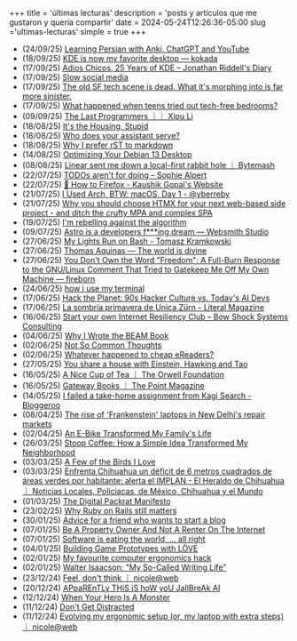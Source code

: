 +++
title = 'últimas lecturas'
description = 'posts y artículos que me gustaron y quería compartir'
date = 2024-05-24T12:26:36-05:00
slug ='ultimas-lecturas'
simple = true
+++

- (24/09/25) [Learning Persian with Anki, ChatGPT and YouTube](https://cjauvin.github.io/posts/learning-persian/)
- (18/09/25) [KDE is now my favorite desktop — kokada](https://kokada.dev/blog/kde-is-now-my-favorite-desktop/)
- (17/09/25) [Adios Chicos, 25 Years of KDE – Jonathan Riddell's Diary](https://jriddell.org/2025/09/14/adios-chicos-25-years-of-kde/)
- (17/09/25) [Slow social media](https://herman.bearblog.dev/slow-social-media/)
- (17/09/25) [The old SF tech scene is dead. What it's morphing into is far more sinister.](https://www.sfgate.com/tech/article/bay-area-tech-scene-dorky-now-terrifying-21042943.php)
- (17/09/25) [What happened when teens tried out tech-free bedrooms?](https://www.bbc.com/news/articles/c1lelqg0jy3o)
- (09/09/25) [The Last Programmers ｜｜ Xipu Li](https://www.xipu.li/posts/the-last-programmers)
- (18/08/25) [It's the Housing, Stupid](https://ofdollarsanddata.com/its-the-housing-stupid/)
- (18/08/25) [Who does your assistant serve?](https://xeiaso.net/blog/2025/who-assistant-serve/)
- (18/08/25) [Why I prefer rST to markdown](https://buttondown.com/hillelwayne/archive/why-i-prefer-rst-to-markdown/)
- (14/08/25) [Optimizing Your Debian 13 Desktop](https://teejeetech.com/2025/08/14/debian_13_tips/)
- (08/08/25) [Linear sent me down a local-first rabbit hole ｜ Bytemash](https://bytemash.net/posts/i-went-down-the-linear-rabbit-hole/)
- (22/07/25) [TODOs aren't for doing – Sophie Alpert](https://sophiebits.com/2025/07/21/todos-arent-for-doing)
- (22/07/25) [🦊 How to Firefox - Kaushik Gopal's Website](https://kau.sh/blog/how-to-firefox/#fnref:2)
- (21/07/25) [I Used Arch, BTW: macOS, Day 1 - @yberreby](https://yberreby.com/posts/i-used-arch-btw-macos-day-1/)
- (21/07/25) [Why you should choose HTMX for your next web-based side project - and ditch the crufty MPA and complex SPA](https://hamy.xyz/blog/2024-02_htmx-for-side-projects)
- (19/07/25) [I'm rebelling against the algorithm](https://varunraghu.com/im-rebelling-against-the-algorithm/)
- (09/07/25) [Astro is a developers f***ing dream — Websmith Studio](https://websmith.studio/blog/astro-is-a-developers-dream/)
- (27/06/25) [My Lights Run on Bash - Tomasz Kramkowski](https://kramkow.ski/article/2025/06/27/my_lights_run_on_bash.html)
- (27/06/25) [Thomas Aquinas — The world is divine](https://ralphammer.com/thomas-aquinas-the-world-is-divine/)
- (27/06/25) [You Don't Own the Word "Freedom": A Full-Burn Response to the GNU/Linux Comment That Tried to Gatekeep Me Off My Own Machine — fireborn](https://fireborn.mataroa.blog/blog/you-dont-own-the-word-freedom-a-full-burn-response-to-the-gnulinux-comment-that-tried-to-gatekeep-me-off-my-own-machine/)
- (24/06/25) [how i use my terminal](https://jyn.dev/how-i-use-my-terminal/)
- (17/06/25) [Hack the Planet: 90s Hacker Culture vs. Today's AI Devs](https://gizvault.com/archives/hack-the-planet)
- (17/06/25) [La sombría primavera de Unica Zürn - Literal Magazine](https://literalmagazine.com/la-sombria-primavera-de-unica-zurn/)
- (16/06/25) [Start your own Internet Resiliency Club – Bow Shock Systems Consulting](https://bowshock.nl/irc/)
- (04/06/25) [Why I Wrote the BEAM Book](https://happihacking.com/blog/posts/2025/why_I_wrote_theBEAMBook/)
- (02/06/25) [Not So Common Thoughts](https://notsocommonthoughts.com/blog/ai-and-judgement/)
- (02/06/25) [Whatever happened to cheap eReaders?](https://shkspr.mobi/blog/2025/05/whatever-happened-to-cheap-ereaders/)
- (27/05/25) [You share a house with Einstein, Hawking and Tao](https://www.faisalabid.com/p/you-share-a-house-with-einstein-hawking)
- (16/05/25) [A Nice Cup of Tea ｜ The Orwell Foundation](https://www.orwellfoundation.com/the-orwell-foundation/orwell/essays-and-other-works/a-nice-cup-of-tea/)
- (16/05/25) [Gateway Books ｜ The Point Magazine](https://thepointmag.com/examined-life/gateway-books/)
- (14/05/25) [I failed a take-home assignment from Kagi Search - Bloggeroo](https://bloggeroo.dev/articles/202504031434)
- (08/04/25) [The rise of 'Frankenstein' laptops in New Delhi's repair markets](https://www.theverge.com/tech/639126/india-frankenstein-laptops)
- (02/04/25) [An E-Bike Transformed My Family's Life](https://www.theatlantic.com/family/archive/2025/03/e-bike-family-parenthood/682052/?gift=2PSdP8nFdCJv4156wCBBiLgFRUe05yhjKAjml8A4Wrk)
- (26/03/25) [Stoop Coffee: How a Simple Idea Transformed My Neighborhood](https://supernuclear.substack.com/p/stoop-coffee-how-a-simple-idea-transformed)
- (03/03/25) [A Few of the Birds I Love](https://moultano.wordpress.com/2024/05/03/a-few-of-the-birds-i-love/)
- (03/03/25) [Enfrenta Chihuahua un déficit de 6 metros cuadrados de áreas verdes por habitante: alerta el IMPLAN - El Heraldo de Chihuahua ｜ Noticias Locales, Policiacas, de México, Chihuahua y el Mundo](https://oem.com.mx/elheraldodechihuahua/local/enfrenta-chihuahua-un-deficit-de-6-metros-cuadrados-de-areas-verdes-por-habitante-alerta-el-implan-21810703)
- (01/03/25) [The Digital Packrat Manifesto](https://www.404media.co/the-digital-packrat-manifesto/)
- (23/02/25) [Why Ruby on Rails still matters](https://www.contraption.co/rails-versus-nextjs/)
- (30/01/25) [Advice for a friend who wants to start a blog](https://www.henrikkarlsson.xyz/p/start-a-blog)
- (07/01/25) [Be A Property Owner And Not A Renter On The Internet](https://den.dev/blog/be-a-property-owner-not-a-renter-on-the-internet/)
- (07/01/25) [Software is eating the world, … all right](https://medium.com/@metapgmr/software-is-eating-the-world-all-right-faedbab6d623)
- (04/01/25) [Building Game Prototypes with LÖVE](https://healeycodes.com/building-game-prototypes-with-love)
- (02/01/25) [My favourite computer ergonomics hack](https://blog.jacobvosmaer.nl/0036-beeper/)
- (02/01/25) [Walter Isaacson: "My So-Called Writing Life"](https://lehnews.wordpress.com/2014/03/25/walter-isaacson-my-so-called-writing-life/)
- (23/12/24) [Feel, don't think ｜ nicole@web](https://ntietz.com/blog/feel-dont-think/)
- (20/12/24) [APpaREnTLy THiS iS hoW yoU JaIlBreAk AI](https://www.404media.co/apparently-this-is-how-you-jailbreak-ai/)
- (12/12/24) [When Your Hero Is A Monster](https://www.youtube.com/watch?v=T31HKuabyMA)
- (11/12/24) [Don't Get Distracted](https://calebhearth.com/dont-get-distracted)
- (11/12/24) [Evolving my ergonomic setup (or, my laptop with extra steps) ｜ nicole@web](https://www.ntietz.com/blog/evolving-ergo-setup/)